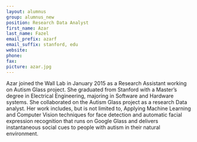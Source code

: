 ```yaml
---
layout: alumnus
group: alumnus_new
position: Research Data Analyst
first_name: Azar
last_name: Fazel
email_prefix: azarf
email_suffix: stanford, edu
website:
phone:
fax:
picture: azar.jpg
---
```


Azar joined the Wall Lab in January 2015 as a Research Assistant working on Autism Glass project. She graduated from Stanford with a Master’s degree in Electrical Engineering, majoring in Software and Hardware systems. She collaborated on the Autism Glass project as a research Data analyst. Her work includes, but is not limited to, Applying Machine Learning and Computer Vision techniques for face detection and automatic facial expression recognition that runs on Google Glass and delivers instantaneous social cues to people with autism in their natural environment.
